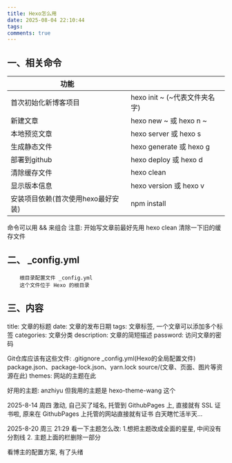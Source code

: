 ```yaml
---
title: Hexo怎么用
date: 2025-08-04 22:10:44
tags:
comments: true 
---
```


<!-- more -->
## 一、相关命令

  | 功能                                      |                                 |
  | ------------------------------------------| ------------------------------ |
  | 首次初始化新博客项目                        |   hexo init ~       (~代表文件夹名字) |
  | 新建文章                                   |   hexo new ~   或  hexo n ~  |
  | 本地预览文章                               |   hexo server    或 hexo s       |
  | 生成静态文件                               |   hexo generate 或 hexo g        |
  | 部署到github                              |   hexo deploy    或 hexo d       |
  | 清除缓存文件                              |   hexo clean                     |
  | 显示版本信息                              |   hexo version  或 hexo v        |
  | 安装项目依赖(首次使用hexo最好安装)         |   npm install                    |
  
  命令可以用 && 来组合
  注意: 开始写文章前最好先用 hexo clean 清除一下旧的缓存文件


## 二、 _config.yml
        根目录配置文件 _config.yml
        这个文件位于 Hexo 的根目录


## 三、内容
   title: 文章的标题
   date: 文章的发布日期
   tags: 文章标签, 一个文章可以添加多个标签
   categories: 文章分类
   description: 文章的简短描述
   password: 访问文章的密码

 
   Git仓库应该有这些文件:   .gitignore
                          _config.yml(Hexo的全局配置文件)
                          package.json、package-lock.json、yarn.lock 
                          source/(文章、页面、图片等资源在此)
                          themes: 网站的主题在此

好用的主题: anzhiyu
但我用的主题是 hexo-theme-wang 这个


2025-8-14 周四
激动, 自己买了域名, 托管到 GithubPages 上,  直接就有 SSL 证书啦,  原来在 GithubPages 上托管的网站直接就有证书
白天瞎忙活半天...


2025-8-20 周三 21:29
看一下主题怎么改:  1.想把主题改成全面的星星, 中间没有分割线
                 2. 主题上面的栏删除一部分
   
看博主的配置方案, 有了头绪
